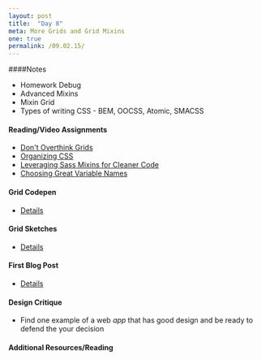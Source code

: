 ```yaml
---
layout: post
title:  "Day 8"
meta: More Grids and Grid Mixins
one: true
permalink: /09.02.15/
---
```

####Notes
- Homework Debug
- Advanced Mixins
- Mixin Grid
- Types of writing CSS - BEM, OOCSS, Atomic, SMACSS

#### Reading/Video Assignments
- [Don't Overthink Grids](https://css-tricks.com/dont-overthink-it-grids/)
- [Organizing CSS](https://mattstauffer.co/blog/organizing-css-oocss-smacss-and-bem)
- [Leveraging Sass Mixins for Cleaner Code](http://thesassway.com/intermediate/leveraging-sass-mixins-for-cleaner-code)
- [Choosing Great Variable Names](http://thesassway.com/beginner/variable-naming)

#### Grid Codepen
- [Details](/09.02.15/sass-grid-codepen/)

#### Grid Sketches
- [Details](/09.02.15/grid-sketches/)

#### First Blog Post
- [Details](/09.02.15/first-blog-post/)

#### Design Critique
- Find one example of a web _app_ that has good design and be ready to defend the your decision

#### Additional Resources/Reading

